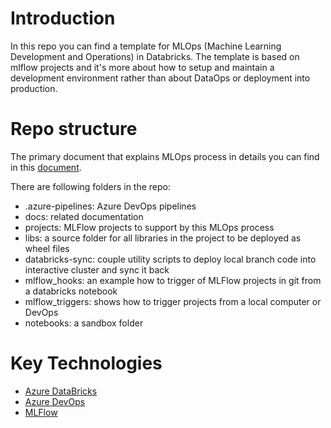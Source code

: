 # Introduction

In this repo you can find a template for MLOps (Machine Learning Development and Operations) in Databricks. The template is based on mlflow projects and it's more about how to setup and maintain a development environment rather than about DataOps or deployment into production.

# Repo structure

The primary document that explains MLOps process in details you can find in this [document](docs/mlops_architecture.md).

There are following folders in the repo:

- .azure-pipelines: Azure DevOps pipelines
- docs: related documentation
- projects: MLFlow projects to support by this MLOps process
- libs: a source folder for all libraries in the project to be deployed as wheel files
- databricks-sync: couple utility scripts to deploy local branch code into interactive cluster and sync it back
- mlflow_hooks: an example how to trigger of MLFlow projects in git from a databricks notebook
- mlflow_triggers: shows how to trigger projects from a local computer or DevOps
- notebooks: a sandbox folder

# Key Technologies

- [Azure DataBricks](https://azure.microsoft.com/en-us/services/databricks/)
- [Azure DevOps](https://azure.microsoft.com/en-us/services/devops/)
- [MLFlow](https://mlflow.org/)
